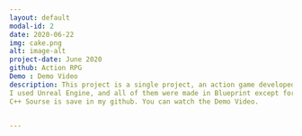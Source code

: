 ```yaml
---
layout: default
modal-id: 2
date: 2020-06-22
img: cake.png
alt: image-alt
project-date: June 2020
github: Action RPG
Demo : Demo Video
description: This project is a single project, an action game developed in June 20 for 2 weeks.
I used Unreal Engine, and all of them were made in Blueprint except for important abilities and functions for quick production.
C++ Sourse is save in my github. You can watch the Demo Video.


---
```

